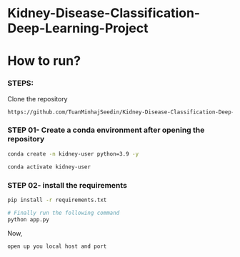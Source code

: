 # Kidney-Disease-Classification-Deep-Learning-Project

# How to run?
### STEPS:

Clone the repository

```bash
https://github.com/TuanMinhajSeedin/Kidney-Disease-Classification-Deep-Learning-Project
```
### STEP 01- Create a conda environment after opening the repository

```bash
conda create -n kidney-user python=3.9 -y
```

```bash
conda activate kidney-user
```


### STEP 02- install the requirements
```bash
pip install -r requirements.txt
```

```bash
# Finally run the following command
python app.py
```

Now,
```bash
open up you local host and port
```




